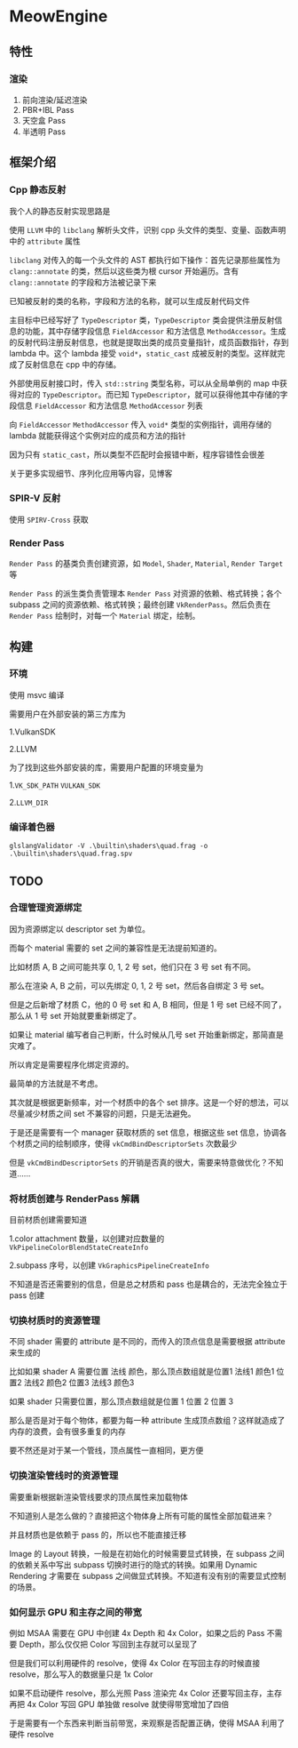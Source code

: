 # MeowEngine

## 特性

### 渲染

1. 前向渲染/延迟渲染
2. PBR+IBL Pass
3. 天空盒 Pass
4. 半透明 Pass

## 框架介绍

### Cpp 静态反射

我个人的静态反射实现思路是

使用 `LLVM` 中的 `libclang` 解析头文件，识别 cpp 头文件的类型、变量、函数声明中的 `attribute` 属性

`libclang` 对传入的每一个头文件的 AST 都执行如下操作：首先记录那些属性为 `clang::annotate` 的类，然后以这些类为根 cursor 开始遍历。含有 `clang::annotate` 的字段和方法被记录下来

已知被反射的类的名称，字段和方法的名称，就可以生成反射代码文件

主目标中已经写好了 `TypeDescriptor` 类，`TypeDescriptor` 类会提供注册反射信息的功能，其中存储字段信息 `FieldAccessor` 和方法信息 `MethodAccessor`。生成的反射代码注册反射信息，也就是提取出类的成员变量指针，成员函数指针，存到 lambda 中。这个 lambda 接受 `void*`，`static_cast` 成被反射的类型。这样就完成了反射信息在 cpp 中的存储。

外部使用反射接口时，传入 `std::string` 类型名称，可以从全局单例的 map 中获得对应的 `TypeDescriptor`。而已知 `TypeDescriptor`，就可以获得他其中存储的字段信息 `FieldAccessor` 和方法信息 `MethodAccessor` 列表

向 `FieldAccessor` `MethodAccessor` 传入 `void*` 类型的实例指针，调用存储的 lambda 就能获得这个实例对应的成员和方法的指针

因为只有 `static_cast`，所以类型不匹配时会报错中断，程序容错性会很差

关于更多实现细节、序列化应用等内容，见博客

### SPIR-V 反射

使用 `SPIRV-Cross` 获取

### Render Pass

`Render Pass` 的基类负责创建资源，如 `Model`, `Shader`, `Material`, `Render Target` 等

`Render Pass` 的派生类负责管理本 `Render Pass` 对资源的依赖、格式转换；各个 subpass 之间的资源依赖、格式转换；最终创建 `VkRenderPass`。然后负责在 `Render Pass` 绘制时，对每一个 `Material` 绑定，绘制。

## 构建

### 环境

使用 msvc 编译

需要用户在外部安装的第三方库为

1.VulkanSDK

2.LLVM

为了找到这些外部安装的库，需要用户配置的环境变量为

1.`VK_SDK_PATH` `VULKAN_SDK`

2.`LLVM_DIR`

### 编译着色器

```shell
glslangValidator -V .\builtin\shaders\quad.frag -o .\builtin\shaders\quad.frag.spv
```

## TODO

### 合理管理资源绑定

因为资源绑定以 descriptor set 为单位。

而每个 material 需要的 set 之间的兼容性是无法提前知道的。

比如材质 A, B 之间可能共享 0, 1, 2 号 set，他们只在 3 号 set 有不同。

那么在渲染 A, B 之前，可以先绑定 0, 1, 2 号 set，然后各自绑定 3 号 set。

但是之后新增了材质 C，他的 0 号 set 和 A, B 相同，但是 1 号 set 已经不同了，那么从 1 号 set 开始就要重新绑定了。

如果让 material 编写者自己判断，什么时候从几号 set 开始重新绑定，那简直是灾难了。

所以肯定是需要程序化绑定资源的。

最简单的方法就是不考虑。

其次就是根据更新频率，对一个材质中的各个 set 排序。这是一个好的想法，可以尽量减少材质之间 set 不兼容的问题，只是无法避免。

于是还是需要有一个 manager 获取材质的 set 信息，根据这些 set 信息，协调各个材质之间的绘制顺序，使得 `vkCmdBindDescriptorSets` 次数最少

但是 `vkCmdBindDescriptorSets` 的开销是否真的很大，需要来特意做优化？不知道……

### 将材质创建与 RenderPass 解耦

目前材质创建需要知道

1.color attachment 数量，以创建对应数量的 `VkPipelineColorBlendStateCreateInfo`

2.subpass 序号，以创建 `VkGraphicsPipelineCreateInfo`

不知道是否还需要别的信息，但是总之材质和 pass 也是耦合的，无法完全独立于 pass 创建

### 切换材质时的资源管理

不同 shader 需要的 attribute 是不同的，而传入的顶点信息是需要根据 attribute 来生成的

比如如果 shader A 需要位置 法线 颜色，那么顶点数组就是位置1 法线1 颜色1 位置2 法线2 颜色2 位置3 法线3 颜色3

如果 shader 只需要位置，那么顶点数组就是位置 1 位置 2 位置 3

那么是否是对于每个物体，都要为每一种 attribute 生成顶点数组？这样就造成了内存的浪费，会有很多重复的内存

要不然还是对于某一个管线，顶点属性一直相同，更方便

### 切换渲染管线时的资源管理

需要重新根据新渲染管线要求的顶点属性来加载物体

不知道别人是怎么做的？直接把这个物体身上所有可能的属性全部加载进来？

并且材质也是依赖于 pass 的，所以也不能直接迁移

Image 的 Layout 转换，一般是在初始化的时候需要显式转换，在 subpass 之间的依赖关系中写出 subpass 切换时进行的隐式的转换。如果用 Dynamic Rendering 才需要在 subpass 之间做显式转换。不知道有没有别的需要显式控制的场景。

### 如何显示 GPU 和主存之间的带宽

例如 MSAA 需要在 GPU 中创建 4x Depth 和 4x Color，如果之后的 Pass 不需要 Depth，那么仅仅把 Color 写回到主存就可以呈现了

但是我们可以利用硬件的 resolve，使得 4x Color 在写回主存的时候直接 resolve，那么写入的数据量只是 1x Color

如果不启动硬件 resolve，那么光照 Pass 渲染完 4x Color 还要写回主存，主存再把 4x Color 写回 GPU 单独做 resolve 就使得带宽增加了四倍

于是需要有一个东西来判断当前带宽，来观察是否配置正确，使得 MSAA 利用了硬件 resolve
